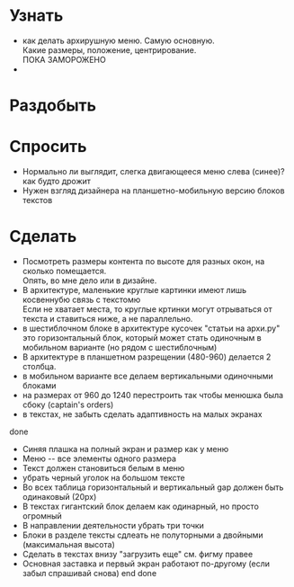 # Узнать
- как делать архирушную меню. Самую основную. \
Какие размеры, положение, центрирование.\
ПОКА ЗАМОРОЖЕНО
- 


# Раздобыть

# Спросить
- Нормально ли выглядит, слегка двигающееся меню слева (синее)? как будто дрожит
- Нужен взгляд дизайнера на планшетно-мобильную версию блоков текстов

# Сделать
- Посмотреть размеры контента по высоте для разных окон, на сколько помещается.\
Опять, во мне дело или в дизайне.
- В архитектуре, маленькие круглые картинки имеют лишь косвеннубю связь с текстомю\
Если не хватает места, то круглые кртинки могут отрываться от текста и ставиться ниже, а не параллельно.
- в шестиблочном блоке в архитектуре кусочек "статьи на архи.ру" это горизонтальный блок, который может стать одиночным в мобильном варианте (но рядом с шестиблочным)
- В архитектуре в планшетном разрещении (480-960) делается 2 столбца.
- в мобильном варианте все делаем вертикальными одиночными блоками
- на размерах от 960 до 1240 перестроить так чтобы менюшка была сбоку (captain's orders)
- в текстах, не забыть сделать адаптивность на малых экранах

done
- Синяя плашка на полный экран и размер как у меню
- Меню -- все элементы одного размера
- Текст должен становиться белым в меню
- убрать черный уголок на большом тексте
- Во всех таблица горизонтальный  и вертикальный gap должен быть одинаковый (20px)
- В текстах гигантский блок делаем как одинарный, но просто огромный
- В направлении деятельности убрать три точки
- Блоки в разделе тексты сдлеать не полуторными а двойными (максимальная высота)
- Сделать в текстах внизу "загрузить еще" см. фигму правее
- Основная заставка и первый экран работают по-другому (если забыл спрашивай снова)
end done







